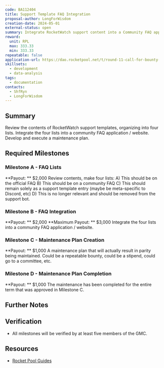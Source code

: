 ```yaml
---
code: BA112404
title: Support Template FAQ Integration
proposal-author: LongForWisdom
creation-date: 2024-05-01
external-status: open
summary: Integrate RocketWatch support content into a Community FAQ application / website.
reward: 
  unit: RPL
  max: 333.33
  min: 333.33
repeatable: false
application-url: https://dao.rocketpool.net/t/round-11-call-for-bounty-applications-deadline-is-april-7/2776/6
skillsets:
  - development
  - data-analysis
tags: 
  - documentation
contacts:
  - ShfRyn
  - LongForWisdom
---
```


## Summary 
Review the contents of RocketWatch support templates, organizing into four lists. Integrate the four lists into a community FAQ application / website. Develop and execute a maintenance plan.

## Required Milestones

### Milestone A - FAQ Lists
**Payout: ** $2,000
Review contents, make four lists:
A) This should be on the official FAQ
B) This should be on a community FAQ
C) This should remain solely as a support template entry (maybe be meta-specific to Discord, etc)
D) This is no longer relevant and should be removed from the support bot.

### Milestone B - FAQ Integration
**Payout: ** $2,000
**Maximum Payout: ** $3,000
Integrate the four lists into a community FAQ application / website.

### Milestone C - Maintenance Plan Creation
**Payout: ** $1,000
A maintenance plan that will actually result in parity being maintained. Could be a repeatable bounty, could be a stipend, could go to a committee, etc. 

### Milestone D - Maintenance Plan Completion
**Payout: ** $1,000
The maintenance has been completed for the entire term that was approved in Milestone C.

## Further Notes

## Verification
*  All milestones will be verified by at least five members of the GMC.

## Resources
* [Rocket Pool Guides](https://docs.rocketpool.net/guides/)